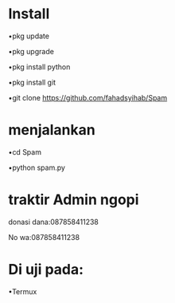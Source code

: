 # Install
•pkg update

•pkg upgrade

•pkg install python

•pkg install git

•git clone https://github.com/fahadsyihab/Spam
# menjalankan
•cd Spam

•python spam.py

# traktir Admin ngopi
donasi dana:087858411238

No wa:087858411238

# Di uji pada:
•Termux

